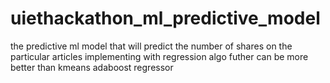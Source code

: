 # uiethackathon_ml_predictive_model
the predictive ml model that will predict the number of shares on the particular articles implementing with regression algo futher can be more better than kmeans adaboost regressor
